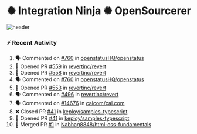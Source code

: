  
<h1 align="center">✺ Integration Ninja ✺ OpenSourcerer</h1>

![header](https://github.com/Nabhag8848/Nabhag8848/assets/65061890/3ecbdaa2-ea2a-4413-a40a-87945f5fb05a)

### :zap: Recent Activity

<!--START_SECTION:activity-->
1. 🗣 Commented on [#760](https://github.com/openstatusHQ/openstatus/pull/760#issuecomment-2100060476) in [openstatusHQ/openstatus](https://github.com/openstatusHQ/openstatus)
2. 💪 Opened PR [#559](https://github.com/revertinc/revert/pull/559) in [revertinc/revert](https://github.com/revertinc/revert)
3. 💪 Opened PR [#558](https://github.com/revertinc/revert/pull/558) in [revertinc/revert](https://github.com/revertinc/revert)
4. 🗣 Commented on [#760](https://github.com/openstatusHQ/openstatus/pull/760#issuecomment-2095333107) in [openstatusHQ/openstatus](https://github.com/openstatusHQ/openstatus)
5. 💪 Opened PR [#553](https://github.com/revertinc/revert/pull/553) in [revertinc/revert](https://github.com/revertinc/revert)
6. 🗣 Commented on [#496](https://github.com/revertinc/revert/issues/496#issuecomment-2088132004) in [revertinc/revert](https://github.com/revertinc/revert)
7. 🗣 Commented on [#14676](https://github.com/calcom/cal.com/issues/14676#issuecomment-2067643618) in [calcom/cal.com](https://github.com/calcom/cal.com)
8. ❌ Closed PR [#41](https://github.com/keploy/samples-typescript/pull/41) in [keploy/samples-typescript](https://github.com/keploy/samples-typescript)
9. 💪 Opened PR [#41](https://github.com/keploy/samples-typescript/pull/41) in [keploy/samples-typescript](https://github.com/keploy/samples-typescript)
10. 🎉 Merged PR [#1](https://github.com/Nabhag8848/html-css-fundamentals/pull/1) in [Nabhag8848/html-css-fundamentals](https://github.com/Nabhag8848/html-css-fundamentals)
<!--END_SECTION:activity-->

  




